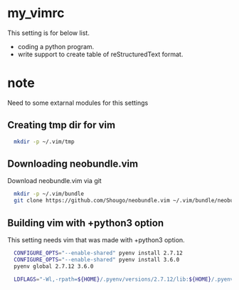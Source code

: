 # my_vimrc
This setting is for below list.
* coding a python program.
* write support to create table of reStructuredText format.

# note

Need to some extarnal modules for this settings

## Creating tmp dir for vim

```sh
  mkdir -p ~/.vim/tmp
```
## Downloading neobundle.vim

Download neobundle.vim via git

```sh
  mkdir -p ~/.vim/bundle
  git clone https://github.com/Shougo/neobundle.vim ~/.vim/bundle/neobundle.vim
```

## Building vim with +python3 option

This setting needs vim that was made with +python3 option.

```sh
  CONFIGURE_OPTS="--enable-shared" pyenv install 2.7.12
  CONFIGURE_OPTS="--enable-shared" pyenv install 3.6.0
  pyenv global 2.7.12 3.6.0
```

```sh
  LDFLAGS="-Wl,-rpath=${HOME}/.pyenv/versions/2.7.12/lib:${HOME}/.pyenv/versions/3.6.0/lib" ./configure --enable-pythoninterp=dynamic --     enable-python3interp=dynamic --enable-multibyte --enable-fontset --with-features=huge --prefix=/opt/vim
```
